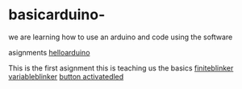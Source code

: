 # basicarduino-

we are learning how to use an arduino and code using the software 

asignments 
[helloarduino](https://create.arduino.cc/editor/whunt29a/039797c1-b686-4826-aefa-956df684e6c4)

This is the first asignment this is teaching us the basics 
[finiteblinker](https://create.arduino.cc/editor/whunt29a/8c1b2f7a-afb3-4ca1-a8f5-3e09e2d51da3)
[variableblinker](https://create.arduino.cc/editor/whunt29a/fb81c968-095a-4b59-93ec-519cb52d06d6)
[button activatedled](https://create.arduino.cc/editor/whunt29a/856c2f98-83cf-4efc-b6bf-181b266b8af6)
